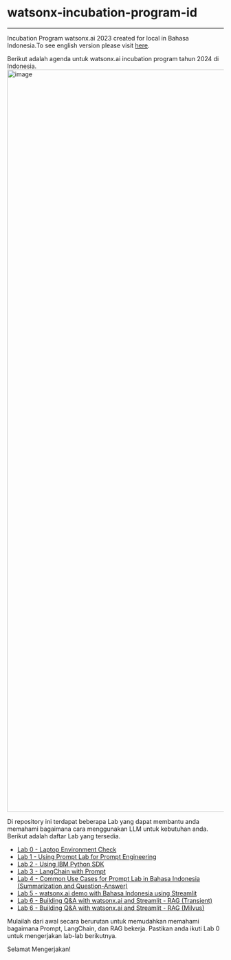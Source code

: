 # watsonx-incubation-program-id

***
Incubation Program watsonx.ai 2023 created for local in Bahasa Indonesia.To see english version please visit [here](https://github.com/knijesh/GenAI_Incubation_watsonx).

Berikut adalah agenda untuk watsonx.ai incubation program tahun 2024 di Indonesia.
<img width="1728" alt="image" src="https://github.com/Client-Engineering-Indonesia/watsonx-incubation-2/assets/20800128/63336c16-1629-4391-be55-1ab58a234963">


Di repository ini terdapat beberapa Lab yang dapat membantu anda memahami bagaimana cara menggunakan LLM untuk kebutuhan anda.
Berikut adalah daftar Lab yang tersedia.

- [Lab 0 - Laptop Environment Check](https://github.com/Client-Engineering-Indonesia/watsonx-incubation-program-indonesia/blob/main/Lab%200%20-%20Laptop%20Environment%20Check/README.md)
- [Lab 1 - Using Prompt Lab for Prompt Engineering](https://github.com/Client-Engineering-Indonesia/watsonx-incubation-program-indonesia/tree/main/Lab%201%20-%20Using%20Prompt%20Lab%20for%20Prompt%20Engineering)
- [Lab 2 - Using IBM Python SDK](https://github.com/Client-Engineering-Indonesia/watsonx-incubation-program-indonesia/blob/main/Lab%202%20-%20Using%20IBM%20Python%20SDK/README.md)
- [Lab 3 - LangChain with Prompt](https://github.com/Client-Engineering-Indonesia/watsonx-incubation-program-indonesia/tree/main/Lab%203%20-%20Langchain%20with%20Prompt)
- [Lab 4 - Common Use Cases for Prompt Lab in Bahasa Indonesia (Summarization and Question-Answer)](https://github.com/Client-Engineering-Indonesia/watsonx-incubation-program-indonesia/tree/main/Lab%204%20-%20Common%20Use%20Cases%20for%20Prompt%20Lab%20in%20Bahasa%20Indonesia%20(Summarization%20and%20Question%20-Answering))
- [Lab 5 - watsonx.ai demo with Bahasa Indonesia using Streamlit](https://github.com/Client-Engineering-Indonesia/watsonx-incubation-program-indonesia/tree/main/Lab%205%20-%20watsonxai_demo_ind_streamlit)
- [Lab 6 - Building Q&A with watsonx.ai and Streamlit - RAG (Transient)](https://github.com/Client-Engineering-Indonesia/watsonx-incubation-program-indonesia/tree/main/Lab%206a%20-%20Building%20Question-Answering%20with%20watsonx.ai%20and%20Streamlit%20with%20Retrieval%20Augmented%20Generation%20(Transient))
- [Lab 6 - Building Q&A with watsonx.ai and Streamlit - RAG (Milvus)](https://github.com/Client-Engineering-Indonesia/watsonx-incubation-program-indonesia/tree/main/Lab%206b%20-%20Building%20Question-Answering%20with%20watsonx.ai%20and%20Streamlit%20with%20Retrieval%20Augmented%20Generation%20(Milvus))


Mulailah dari awal secara berurutan untuk memudahkan memahami bagaimana Prompt, LangChain, dan RAG bekerja. Pastikan anda ikuti Lab 0 untuk mengerjakan lab-lab berikutnya. 

Selamat Mengerjakan!
